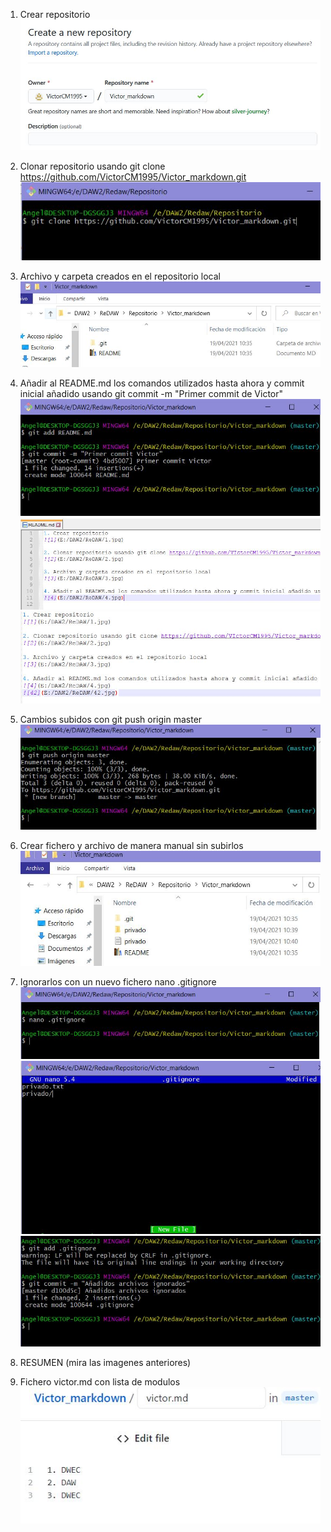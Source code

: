 1. Crear repositorio
![Imagen1](1.jpg)

2. Clonar repositorio usando git clone https://github.com/VictorCM1995/Victor_markdown.git
![Imagen 2](2.jpg)

3. Archivo y carpeta creados en el repositorio local
![Imagen 3](3.JPG)

4. Añadir al README.md los comandos utilizados hasta ahora y commit inicial añadido usando git commit -m "Primer commit de Victor"
![Imagen 41](4.JPG)
![Imagen 42](42.JPG)
![Imagen 43](43.JPG)

5. Cambios subidos con git push origin master
![Imagen 5](5.JPG)

6. Crear fichero y archivo de manera manual sin subirlos
![Imagen 6](6.JPG)

7. Ignorarlos con un nuevo fichero nano .gitignore
![Imagen 71](71.JPG)
![Imagen 72](72.JPG)
![Imagen 73](73.JPG)

8. RESUMEN (mira las imagenes anteriores)
9. Fichero victor.md con lista de modulos
![Imagen 9](9.JPG)
